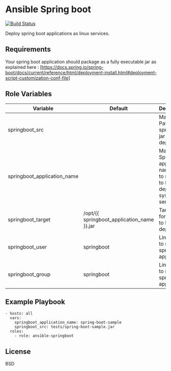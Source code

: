 # Ansible Spring boot
[![Build Status](https://travis-ci.org/remyma/ansible-springboot.svg?branch=master)](https://travis-ci.org/remyma/ansible-springboot)

Deploy spring boot applications as linux services.

## Requirements

Your spring boot application should package as a fully executable jar as explained here :
[https://docs.spring.io/spring-boot/docs/current/reference/html/deployment-install.html#deployment-script-customization-conf-file]

## Role Variables

| Variable     | Default       | Description    |
| ------------ | ------------- | -------------- |
| springboot_src |  | Mandatory. Path of the springboot jar to deploy |
| springboot_application_name |  | Mandatory. Spring application name. Use to name jar to be deployed, systemd service, ... |
| springboot_target | /opt/{{ springboot_application_name }}.jar | Target path for the jar to be deployed |
| springboot_user | springboot | Linux user to run spring boot application |
| springboot_group | springboot | Linux group to run spring boot application |


## Example Playbook

    - hosts: all
      vars:
        springboot_application_name: spring-boot-sample
        springboot_src: tests/spring-boot-sample.jar
      roles:
        - role: ansible-springboot

## License

BSD

